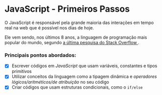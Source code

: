 # JavaScript - Primeiros Passos

O JavaScript é responsável pela grande maioria das interações em tempo real na web que é possível nos dias de hoje.

Ele vem sendo, nos últimos 8 anos, a linguagem de programação mais popular do mundo, segundo [a última pesquisa do Stack Overflow ](https://insights.stackoverflow.com/survey/2020#most-popular-technologies).



### Principais pontos abordados:

- [x] Escrever códigos em *JavaScript* que usam variáveis, constantes e tipos primitivos
- [x] Utilizar conceitos da linguagem como a tipagem dinâmica e *operadores lógicos/aritméticos/de atribuição* no seu código
- [x] Criar códigos que usam estruturas condicionais, como o `if/else` 